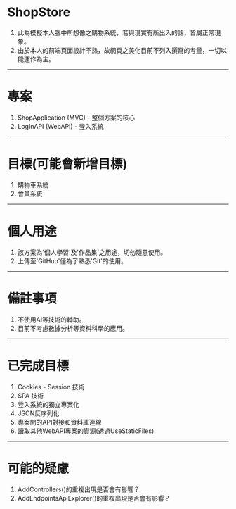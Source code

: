 # ShopStore
1. 此為模擬本人腦中所想像之購物系統，若與現實有所出入的話，皆屬正常現象。
2. 由於本人的前端頁面設計不熟，故網頁之美化目前不列入撰寫的考量，一切以能運作為主。
---------------------------------------
# 專案
1. ShopApplication (MVC) - 整個方案的核心
2. LogInAPI (WebAPI) - 登入系統
---------------------------------------
# 目標(可能會新增目標)
1. 購物車系統
2. 會員系統
---------------------------------------
# 個人用途
1. 該方案為'個人學習'及'作品集'之用途，切勿隨意使用。
2. 上傳至'GitHub'僅為了熟悉'Git'的使用。
---------------------------------------
# 備註事項
1. 不使用AI等技術的輔助。
2. 目前不考慮數據分析等資料科學的應用。



***************************************
# 已完成目標
1. Cookies - Session 技術
2. SPA 技術
3. 登入系統的獨立專案化
4. JSON反序列化
5. 專案間的API對接和資料庫連線
6. 讀取其他WebAPI專案的資源(透過UseStaticFiles)
***************************************
# 可能的疑慮
1. AddControllers()的重複出現是否會有影響？
2. AddEndpointsApiExplorer()的重複出現是否會有影響？
